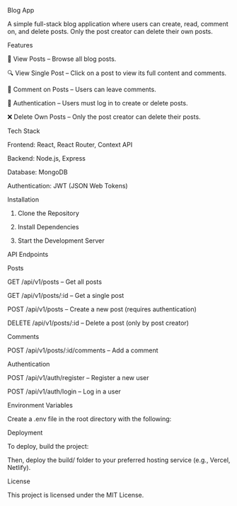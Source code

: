 Blog App

A simple full-stack blog application where users can create, read, comment on, and delete posts. Only the post creator can delete their own posts.

Features

📝 View Posts – Browse all blog posts.

🔍 View Single Post – Click on a post to view its full content and comments.

💬 Comment on Posts – Users can leave comments.

🚀 Authentication – Users must log in to create or delete posts.

❌ Delete Own Posts – Only the post creator can delete their posts.

Tech Stack

Frontend: React, React Router, Context API

Backend: Node.js, Express

Database: MongoDB

Authentication: JWT (JSON Web Tokens)

Installation

1. Clone the Repository

2. Install Dependencies

3. Start the Development Server

API Endpoints

Posts

GET /api/v1/posts – Get all posts

GET /api/v1/posts/:id – Get a single post

POST /api/v1/posts – Create a new post (requires authentication)

DELETE /api/v1/posts/:id – Delete a post (only by post creator)

Comments

POST /api/v1/posts/:id/comments – Add a comment

Authentication

POST /api/v1/auth/register – Register a new user

POST /api/v1/auth/login – Log in a user

Environment Variables

Create a .env file in the root directory with the following:

Deployment

To deploy, build the project:

Then, deploy the build/ folder to your preferred hosting service (e.g., Vercel, Netlify).

License

This project is licensed under the MIT License.
